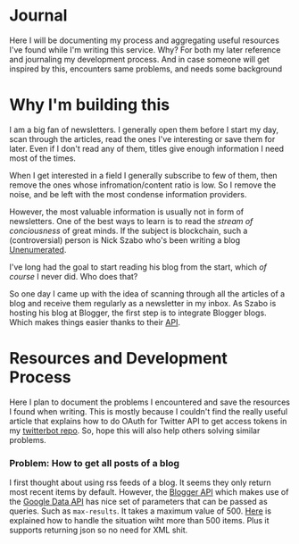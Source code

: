 # Journal
Here I will be documenting my process and aggregating useful resources I've found while I'm writing this service. 
Why? For both my later reference and journaling my development process.
And in case someone will get inspired by this, encounters same problems, and needs some background

# Why I'm building this
I am a big fan of newsletters. I generally open them before I start my day, scan through the articles, read the ones I've interesting or save them for later. 
Even if I don't read any of them, titles give enough information I need most of the times.

When I get interested in a field I generally subscribe to few of them, then remove the ones whose infromation/content ratio is low.
So I remove the noise, and be left with the most condense information providers.

However, the most valuable information is usually not in form of newsletters. 
One of the best ways to learn is to read the _stream of conciousness_ of great minds. 
If the subject is blockchain, such a (controversial) person is Nick Szabo who's been writing a blog [Unenumerated](https://unenumerated.blogspot.com/).

I've long had the goal to start reading his blog from the start, which *of course* I never did. Who does that?

So one day I came up with the idea of scanning through all the articles of a blog and receive them regularly as a newsletter in my inbox.
As Szabo is hosting his blog at Blogger, the first step is to integrate Blogger blogs. Which makes things easier thanks to their [API](https://developers.google.com/blogger/docs/2.0/reference).

# Resources and Development Process

Here I plan to document the problems I encountered and save the resources I found when writing. 
This is mostly because I couldn't find the really useful article that explains how to do OAuth for Twitter API to get access tokens in my [twitterbot repo](https://github.com/kuzdogan/twitterbot).
So, hope this will also help others solving similar problems.

### Problem: How to get all posts of a blog
I first thought about using rss feeds of a blog. It seems they only return most recent items by default.
However, the [Blogger API](https://developers.google.com/gdata/docs/2.0/basics) which makes use of the [Google Data API](https://developers.google.com/gdata/docs/2.0/basics) has nice set of parameters that can be passed as queries.
Such as `max-results`. It takes a maximum value of 500. [Here](https://too-clever-by-half.blogspot.com/2011/12/blog-feed-500-post-limit-for-more-than.html) is explained how to handle the situation wiht more than 500 items.
Plus it supports returning json so no need for XML shit.
